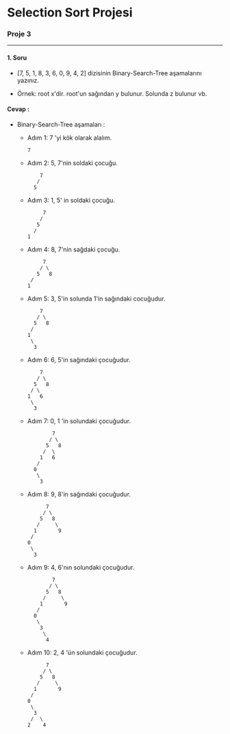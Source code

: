 # Selection Sort Projesi

### Proje 3

---

#### 1. Soru

- [7, 5, 1, 8, 3, 6, 0, 9, 4, 2] dizisinin Binary-Search-Tree aşamalarını yazınız.

- Örnek: root x'dir. root'un sağından y bulunur. Solunda z bulunur vb.

#### Cevap :

- Binary-Search-Tree aşamaları :

  - Adım 1: 7 'yi kök olarak alalım.
    ```
    7
    ```
  - Adım 2: 5, 7'nin soldaki çocuğu.
    ```
        7
       /
      5
    ```
  - Adım 3: 1, 5' in soldaki çocuğu.

    ```
         7
        /
       5
      /
    1
    ```

  - Adım 4: 8, 7'nin sağdaki çocuğu.

    ```
         7
        / \
       5   8
     /
    1
    ```

  - Adım 5: 3, 5'in solunda 1'in sağındaki cocuğudur.

    ```
        7
       / \
      5   8
     /
    1
     \
      3
    ```

  - Adım 6: 6, 5'in sağındaki çocuğudur.

    ```
        7
       / \
      5   8
     / \
    1   6
     \
      3
    ```

  - Adım 7: 0, 1 'in solundaki çocuğudur.
    ```
            7
           / \
          5   8
         /  \
        1   6
       /
      0
       \
        3
    ```
  - Adım 8: 9, 8'in sağındaki çocuğudur.
    ```
          7
         / \
        5   8
       /     \
      1       9
     /
    0
     \
      3
    ```
  - Adım 9: 4, 6'nın solundaki çocuğudur.

    ```
            7
           / \
          5   8
         /     \
        1       9
       /
      0
       \
        3
         \
          4
    ```

  - Adım 10: 2, 4 'ün solundaki çocuğudur.
    ```
          7
         / \
        5   8
       /     \
      1       9
     /
    0
     \
      3
     /  \
    2    4
    ```
